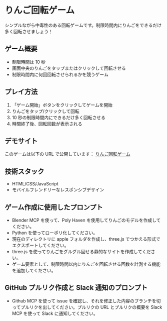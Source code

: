 # りんご回転ゲーム

シンプルながら中毒性のある回転ゲームです。制限時間内にりんごをできるだけ多く回転させましょう！

## ゲーム概要

- 制限時間は 10 秒
- 画面中央のりんごをタップまたはクリックして回転させる
- 制限時間内に何回回転させられるかを競うゲーム

## プレイ方法

1. 「ゲーム開始」ボタンをクリックしてゲームを開始
2. りんごをタップ/クリックして回転
3. 10 秒の制限時間内にできるだけ多く回転させる
4. 時間終了後、回転回数が表示される

## デモサイト

このゲームは以下の URL で公開しています：
[りんご回転ゲーム](https://curious-bunny-9403f5.netlify.app/)

## 技術スタック

- HTML/CSS/JavaScript
- モバイルフレンドリーなレスポンシブデザイン

## ゲーム作成に使用したプロンプト

- Blender MCP を使って、Poly Haven を使用してりんごのモデルを作成してください。
- Python を使ってローポリ化してください。
- 現在のディレクトリに apple フォルダを作成し、three.js でつかえる形式でエクスポートしてください。
- three.js を使ってりんごをグルグル回せる静的なサイトを作成してください。
- ゲーム要素として、制限時間以内にりんごを回転させる回数を計測する機能を追加してください。

## GitHub プルリク作成と Slack 通知のプロンプト

- Github MCP を使って issue を確認し、それを修正した内容のブランチを切ってプルリクを出してください。プルリクの URL とプルリクの概要を Slack MCP を使って Slack に通知してください。
